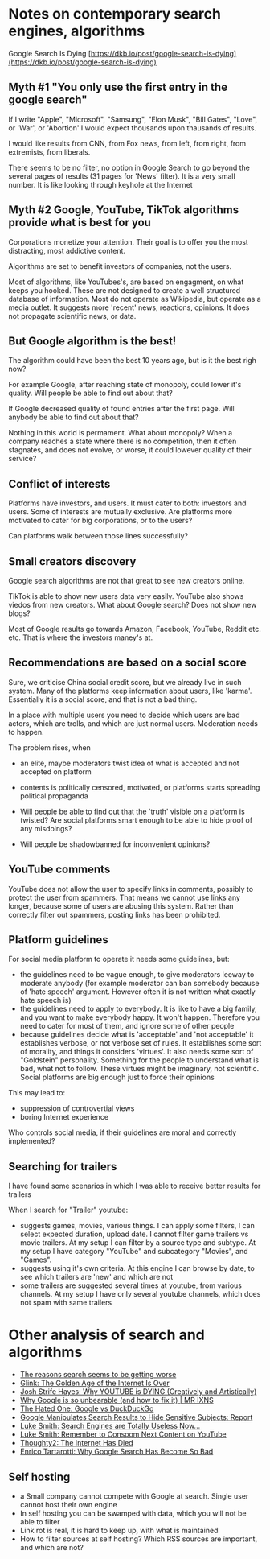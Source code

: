 # Notes on contemporary search engines, algorithms

Google Search Is Dying [https://dkb.io/post/google-search-is-dying](https://dkb.io/post/google-search-is-dying)

## Myth #1 "You only use the first entry in the google search"

If I write "Apple", "Microsoft", "Samsung", "Elon Musk", "Bill Gates", "Love", or 'War', or 'Abortion' I would expect thousands upon thausands of results.

I would like results from CNN, from Fox news, from left, from right, from extremists, from liberals.

There seems to be no filter, no option in Google Search to go beyond the several pages of results (31 pages for 'News' filter). It is a very small number. It is like looking through keyhole at the Internet

## Myth #2 Google, YouTube, TikTok algorithms provide what is best for you

Corporations monetize your attention. Their goal is to offer you the most distracting, most addictive content.

Algorithms are set to benefit investors of companies, not the users.

Most of algorithms, like YouTubes's, are based on engagment, on what keeps you hooked. These are not designed to create a well structured database of information. Most do not operate as Wikipedia, but operate as a media outlet. It suggests more 'recent' news, reactions, opinions. It does not propagate scientific news, or data.

## But Google algorithm is the best!

The algorithm could have been the best 10 years ago, but is it the best righ now?

For example Google, after reaching state of monopoly, could lower it's quality. Will people be able to find out about that?

If Google decreased quality of found entries after the first page. Will anybody be able to find out about that?

Nothing in this world is permament. What about monopoly? When a company reaches a state where there is no competition, then it often stagnates, and does not evolve, or worse, it could lowever quality of their service?

## Conflict of interests

Platforms have investors, and users. It must cater to both: investors and users. Some of interests are mutually exclusive. Are platforms more motivated to cater for big corporations, or to the users?

Can platforms walk between those lines successfully?

## Small creators discovery

Google search algorithms are not that great to see new creators online.

TikTok is able to show new users data very easily. YouTube also shows viedos from new creators. What about Google search? Does not show new blogs?

Most of Google results go towards Amazon, Facebook, YouTube, Reddit etc. etc. That is where the investors maney's at.

## Recommendations are based on a social score

Sure, we criticise China social credit score, but we already live in such system. Many of the platforms keep information about users, like 'karma'. Essentially it is a social score, and that is not a bad thing.

In a place with multiple users you need to decide which users are bad actors, which are trolls, and which are just normal users. Moderation needs to happen.

The problem rises, when
 - an elite, maybe moderators twist idea of what is accepted and not accepted on platform
 - contents is politically censored, motivated, or platforms starts spreading political propaganda

 - Will people be able to find out that the 'truth' visible on a platform is twisted? Are social platforms smart enough to be able to hide proof of any misdoings?
 - Will people be shadowbanned for inconvenient opinions?

## YouTube comments

YouTube does not allow the user to specify links in comments, possibly to protect the user from spammers. That means we cannot use links any longer, because some of users are abusing this system. Rather than correctly filter out spammers, posting links has been prohibited.

## Platform guidelines

For social media platform to operate it needs some guidelines, but:
 - the guidelines need to be vague enough, to give moderators leeway to moderate anybody (for example moderator can ban somebody because of 'hate speech' argument. However often it is not written what exactly hate speech is)
 - the guidelines need to apply to everybody. It is like to have a big family, and you want to make everybody happy. It won't happen. Therefore you need to cater for most of them, and ignore some of other people
 - because guidelines decide what is 'acceptable' and 'not acceptable' it establishes verbose, or not verbose set of rules. It establishes some sort of morality, and things it considers 'virtues'. It also needs some sort of "Goldstein" personality. Something for the people to understand what is bad, what not to follow. These virtues might be imaginary, not scientific. Social platforms are big enough just to force their opinions

This may lead to:
 - suppression of controvertial views
 - boring Internet experience

Who controls social media, if their guidelines are moral and correctly implemented?

## Searching for trailers

I have found some scenarios in which I was able to receive better results for trailers

When I search for "Trailer" youtube:
 - suggests games, movies, various things. I can apply some filters, I can select expected duration, upload date. I cannot filter game trailers vs movie trailers.
At my setup I can filter by a source type and subtype. At my setup I have category "YouTube" and subcategory "Movies", and "Games".
 - suggests using it's own criteria. At this engine I can browse by date, to see which trailers are 'new' and which are not
 - some trailers are suggested several times at youtube, from various channels. At my setup I have only several youtube channels, which does not spam with same trailers

# Other analysis of search and algorithms

 - [The reasons search seems to be getting worse](https://seths.blog/2022/12/the-reasons-search-is-getting-worse/)
 - [Glink: The Golden Age of the Internet Is Over](https://www.youtube.com/watch?v=OU6CuSMzNus)
 - [Josh Strife Hayes: Why YOUTUBE is DYING (Creatively and Artistically)](https://www.youtube.com/watch?v=Ln1qbgZz_TQ)
 - [Why Google is so unbearable (and how to fix it) | MR IXNS](https://ixns.github.io//lifehacks/computers/internet/2022/05/17/avoid-google-bloatware.html)
 - [The Hated One: Google vs DuckDuckGo](https://www.youtube.com/watch?v=SrsCEbi5N7Y)
 - [Google Manipulates Search Results to Hide Sensitive Subjects: Report](https://www.businessinsider.com/google-manipulates-search-results-report-2019-11?IR=T)
 - [Luke Smith: Search Engines are Totally Useless Now...](https://www.youtube.com/watch?v=N8P6MTOQlyk)
 - [Luke Smith: Remember to Consoom Next Content on YouTube](https://www.youtube.com/watch?v=nI3GVw2JSEI)
 - [Thoughty2: The Internet Has Died](https://www.youtube.com/watch?v=kL8rHf_idt0)
 - [Enrico Tartarotti: Why Google Search Has Become So Bad](https://www.youtube.com/watch?v=48AOOynnmqU)

## Self hosting

 - a Small company cannot compete with Google at search. Single user cannot host their own engine
 - In self hosting you can be swamped with data, which you will not be able to filter
 - Link rot is real, it is hard to keep up, with what is maintained
 - How to filter sources at self hosting? Which RSS sources are important, and which are not?

